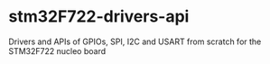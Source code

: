 # stm32F722-drivers-api
Drivers and APIs of GPIOs, SPI, I2C and USART from scratch for the STM32F722 nucleo board
